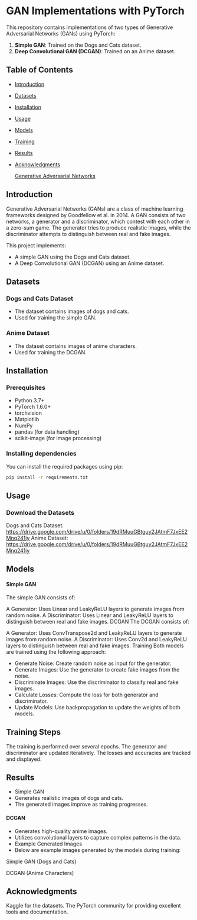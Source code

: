# GAN Implementations with PyTorch

This repository contains implementations of two types of Generative Adversarial Networks (GANs) using PyTorch:
1. **Simple GAN**: Trained on the Dogs and Cats dataset.
2. **Deep Convolutional GAN (DCGAN)**: Trained on an Anime dataset.

## Table of Contents

- [Introduction](#introduction)
- [Datasets](#datasets)
- [Installation](#installation)
- [Usage](#usage)
- [Models](#models)
- [Training](#training)
- [Results](#results)
- [Acknowledgments](#acknowledgments)

  [Generative Adversarial Networks](https://github.com/DevanshL/Deep-learning/blob/main/GAN/Images/GAN.png)


## Introduction

Generative Adversarial Networks (GANs) are a class of machine learning frameworks designed by Goodfellow et al. in 2014. A GAN consists of two networks, a generator and a discriminator, which contest with each other in a zero-sum game. The generator tries to produce realistic images, while the discriminator attempts to distinguish between real and fake images.

This project implements:
- A simple GAN using the Dogs and Cats dataset.
- A Deep Convolutional GAN (DCGAN) using an Anime dataset.

## Datasets

### Dogs and Cats Dataset
- The dataset contains images of dogs and cats.
- Used for training the simple GAN.

### Anime Dataset
- The dataset contains images of anime characters.
- Used for training the DCGAN.

## Installation

### Prerequisites
- Python 3.7+
- PyTorch 1.6.0+
- torchvision
- Matplotlib
- NumPy
- pandas (for data handling)
- scikit-image (for image processing)

### Installing dependencies

You can install the required packages using pip:

```bash
pip install -r requirements.txt
```

## Usage

### Download the Datasets
Dogs and Cats Dataset: https://drive.google.com/drive/u/0/folders/19dRMuuGBtguy2JAtmF7JxEE2Mnq241iy
Anime Dataset: https://drive.google.com/drive/u/0/folders/19dRMuuGBtguy2JAtmF7JxEE2Mnq241iy

## Models

#### Simple GAN
The simple GAN consists of:

A Generator: Uses Linear and LeakyReLU layers to generate images from random noise.
A Discriminator: Uses Linear and LeakyReLU layers to distinguish between real and fake images.
DCGAN
The DCGAN consists of:

A Generator: Uses ConvTranspose2d and LeakyReLU layers to generate images from random noise.
A Discriminator: Uses Conv2d and LeakyReLU layers to distinguish between real and fake images.
Training
Both models are trained using the following approach:

- Generate Noise: Create random noise as input for the generator.
- Generate Images: Use the generator to create fake images from the noise.
- Discriminate Images: Use the discriminator to classify real and fake images.
- Calculate Losses: Compute the loss for both generator and discriminator.
- Update Models: Use backpropagation to update the weights of both models.

## Training Steps

The training is performed over several epochs.
The generator and discriminator are updated iteratively.
The losses and accuracies are tracked and displayed.

## Results

- Simple GAN
- Generates realistic images of dogs and cats.
- The generated images improve as training progresses.

#### DCGAN

- Generates high-quality anime images.
- Utilizes convolutional layers to capture complex patterns in the data.
- Example Generated Images
- Below are example images generated by the models during training:

Simple GAN (Dogs and Cats)

DCGAN (Anime Characters)

## Acknowledgments
Kaggle for the datasets.
The PyTorch community for providing excellent tools and documentation.
